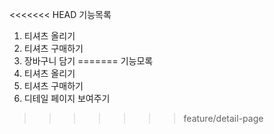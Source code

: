 <<<<<<< HEAD
기능목록
1. 티셔츠 올리기
2. 티셔츠 구매하기
3. 장바구니 담기
=======
기능모록
1. 티셔츠 올리기
2. 티셔츠 구매하기
3. 디테일 페이지 보여주기
>>>>>>> feature/detail-page
